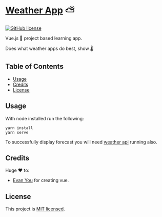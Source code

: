 # [Weather App](https://winter.surge.sh) ⛅

[![GitHub license](https://img.shields.io/badge/license-MIT-blue.svg)](https://github.com/malcodeman/weather-app/blob/master/LICENSE)

Vue.js 🖖 project based learning app.

Does what weather apps do best, show 🌡️

## Table of Contents

- [Usage](#usage)
- [Credits](#credits)
- [License](#license)

## Usage

With node installed run the following:

```
yarn install
yarn serve
```

To successfully display forecast you will need [weather api](https://github.com/malcodeman/weather-api) running also.

## Credits

Huge ❤️ to:

- [Evan You](https://github.com/yyx990803) for creating vue.

## License

This project is [MIT licensed](./LICENSE).
